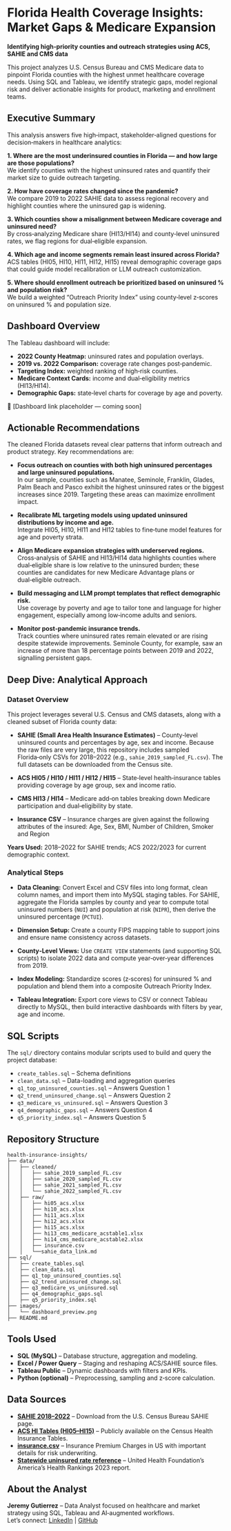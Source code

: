 # Florida Health Coverage Insights: Market Gaps & Medicare Expansion
**Identifying high‑priority counties and outreach strategies using ACS, SAHIE and CMS data**

This project analyzes U.S. Census Bureau and CMS Medicare data to pinpoint Florida counties with the highest unmet healthcare coverage needs. Using SQL and Tableau, we identify strategic gaps, model regional risk and deliver actionable insights for product, marketing and enrollment teams.

## Executive Summary
This analysis answers five high‑impact, stakeholder‑aligned questions for decision‑makers in healthcare analytics:

**1. Where are the most underinsured counties in Florida — and how large are those populations?**  
We identify counties with the highest uninsured rates and quantify their market size to guide outreach targeting.

**2. How have coverage rates changed since the pandemic?**  
We compare 2019 to 2022 SAHIE data to assess regional recovery and highlight counties where the uninsured gap is widening.

**3. Which counties show a misalignment between Medicare coverage and uninsured need?**  
By cross‑analyzing Medicare share (HI13/HI14) and county‑level uninsured rates, we flag regions for dual‑eligible expansion.

**4. Which age and income segments remain least insured across Florida?**  
ACS tables (HI05, HI10, HI11, HI12, HI15) reveal demographic coverage gaps that could guide model recalibration or LLM outreach customization.

**5. Where should enrollment outreach be prioritized based on uninsured % and population risk?**  
We build a weighted “Outreach Priority Index” using county‑level z‑scores on uninsured % and population size.

## Dashboard Overview
The Tableau dashboard will include:

- **2022 County Heatmap:** uninsured rates and population overlays.
- **2019 vs. 2022 Comparison:** coverage rate changes post‑pandemic.
- **Targeting Index:** weighted ranking of high‑risk counties.
- **Medicare Context Cards:** income and dual‑eligibility metrics (HI13/HI14).
- **Demographic Gaps:** state‑level charts for coverage by age and poverty.

🔗 [Dashboard link placeholder — coming soon]

## Actionable Recommendations
The cleaned Florida datasets reveal clear patterns that inform outreach and product strategy. Key recommendations are:

- **Focus outreach on counties with both high uninsured percentages and large uninsured populations.**  
In our sample, counties such as Manatee, Seminole, Franklin, Glades, Palm Beach and Pasco exhibit the highest uninsured rates or the biggest increases since 2019. Targeting these areas can maximize enrollment impact.

- **Recalibrate ML targeting models using updated uninsured distributions by income and age.**  
Integrate HI05, HI10, HI11 and HI12 tables to fine‑tune model features for age and poverty strata.

- **Align Medicare expansion strategies with underserved regions.**  
Cross‑analysis of SAHIE and HI13/HI14 data highlights counties where dual‑eligible share is low relative to the uninsured burden; these counties are candidates for new Medicare Advantage plans or dual‑eligible outreach.

- **Build messaging and LLM prompt templates that reflect demographic risk.**  
Use coverage by poverty and age to tailor tone and language for higher engagement, especially among low‑income adults and seniors.

- **Monitor post‑pandemic insurance trends.**  
Track counties where uninsured rates remain elevated or are rising despite statewide improvements. Seminole County, for example, saw an increase of more than 18 percentage points between 2019 and 2022, signalling persistent gaps.

## Deep Dive: Analytical Approach

### Dataset Overview
This project leverages several U.S. Census and CMS datasets, along with a cleaned subset of Florida county data:

- **SAHIE (Small Area Health Insurance Estimates)** – County‑level uninsured counts and percentages by age, sex and income. Because the raw files are very large, this repository includes sampled Florida‑only CSVs for 2018–2022 (e.g., `sahie_2019_sampled_FL.csv`). The full datasets can be downloaded from the Census site.

- **ACS HI05 / HI10 / HI11 / HI12 / HI15** – State‑level health‑insurance tables providing coverage by age group, sex and income ratio.

- **CMS HI13 / HI14** – Medicare add‑on tables breaking down Medicare participation and dual‑eligibility by state.

- **Insurance CSV** –  Insurance charges are given against the following attributes of the insured: Age, Sex, BMI, Number of Children, Smoker and Region

**Years Used:** 2018–2022 for SAHIE trends; ACS 2022/2023 for current demographic context.

### Analytical Steps
- **Data Cleaning:** Convert Excel and CSV files into long format, clean column names, and import them into MySQL staging tables. For SAHIE, aggregate the Florida samples by county and year to compute total uninsured numbers (`NUI`) and population at risk (`NIPR`), then derive the uninsured percentage (`PCTUI`).

- **Dimension Setup:** Create a county FIPS mapping table to support joins and ensure name consistency across datasets.

- **County‑Level Views:** Use `CREATE VIEW` statements (and supporting SQL scripts) to isolate 2022 data and compute year‑over‑year differences from 2019.

- **Index Modeling:** Standardize scores (z‑scores) for uninsured % and population and blend them into a composite Outreach Priority Index.

- **Tableau Integration:** Export core views to CSV or connect Tableau directly to MySQL, then build interactive dashboards with filters by year, age and income.

## SQL Scripts
The `sql/` directory contains modular scripts used to build and query the project database:

- `create_tables.sql` – Schema definitions
- `clean_data.sql` – Data-loading and aggregation queries
- `q1_top_uninsured_counties.sql` – Answers Question 1
- `q2_trend_uninsured_change.sql` – Answers Question 2
- `q3_medicare_vs_uninsured.sql` – Answers Question 3
- `q4_demographic_gaps.sql` – Answers Question 4
- `q5_priority_index.sql` – Answers Question 5

## Repository Structure
```
health-insurance-insights/
├── data/
│   ├── cleaned/
│   │   ├── sahie_2019_sampled_FL.csv
│   │   ├── sahie_2020_sampled_FL.csv
│   │   ├── sahie_2021_sampled_FL.csv
│   │   └── sahie_2022_sampled_FL.csv
│   ├── raw/
│   │   ├── hi05_acs.xlsx
│   │   ├── hi10_acs.xlsx
│   │   ├── hi11_acs.xlsx
│   │   ├── hi12_acs.xlsx
│   │   ├── hi15_acs.xlsx
│   │   ├── hi13_cms_medicare_acstable1.xlsx
│   │   ├── hi14_cms_medicare_acstable2.xlsx
│   │   ├── insurance.csv
│   │   └──sahie_data_link.md
├── sql/
│   ├── create_tables.sql
│   ├── clean_data.sql
│   ├── q1_top_uninsured_counties.sql
│   ├── q2_trend_uninsured_change.sql
│   ├── q3_medicare_vs_uninsured.sql
│   ├── q4_demographic_gaps.sql
│   ├── q5_priority_index.sql
├── images/
│   └── dashboard_preview.png
├── README.md
```

## Tools Used
- **SQL (MySQL)** – Database structure, aggregation and modeling.
- **Excel / Power Query** – Staging and reshaping ACS/SAHIE source files.
- **Tableau Public** – Dynamic dashboards with filters and KPIs.
- **Python (optional)** – Preprocessing, sampling and z‑score calculation.

## Data Sources
- **[SAHIE 2018–2022](https://www.census.gov/data/datasets/time-series/demo/sahie/estimates-acs.html)** – Download from the U.S. Census Bureau SAHIE page.
- **[ACS HI Tables (HI05–HI15)](https://www.census.gov/data/tables/time-series/demo/health-insurance/acs-hi.html)** – Publicly available on the Census Health Insurance Tables.
- **[insurance.csv](https://www.kaggle.com/datasets/teertha/ushealthinsurancedataset?resource=download)** – Insurance Premium Charges in US with important details for risk underwriting.
- **[Statewide uninsured rate reference](https://www.americashealthrankings.org/explore/measures/HealthInsurance)** – United Health Foundation’s America’s Health Rankings 2023 report.

## About the Analyst
**Jeremy Gutierrez** – Data Analyst focused on healthcare and market strategy using SQL, Tableau and AI‑augmented workflows.  
Let’s connect: [LinkedIn](https://www.linkedin.com) | [GitHub](https://www.github.com)
